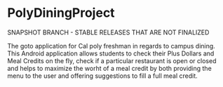 PolyDiningProject
=================
SNAPSHOT BRANCH - STABLE RELEASES THAT ARE NOT FINALIZED

The goto application for Cal poly freshman in regards to campus dining.
This Android application allows students to check their Plus Dollars and Meal Credits on the fly,
check if a particular restaurant is open or closed and helps to maximize the worht of a meal credit
by both providing the menu to the user and offering suggestions to fill a full meal credit.

